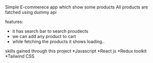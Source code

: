 Simple E-commerece app which show some products 
All products are fatched using dummy api 

features:
* it has search bar to search proudects
* we can add any product to cart
* while fetching the products it shows loading..

skills gained through this project
*Javascript
*React js
*Redux toolkit
*Tailwind CSS
